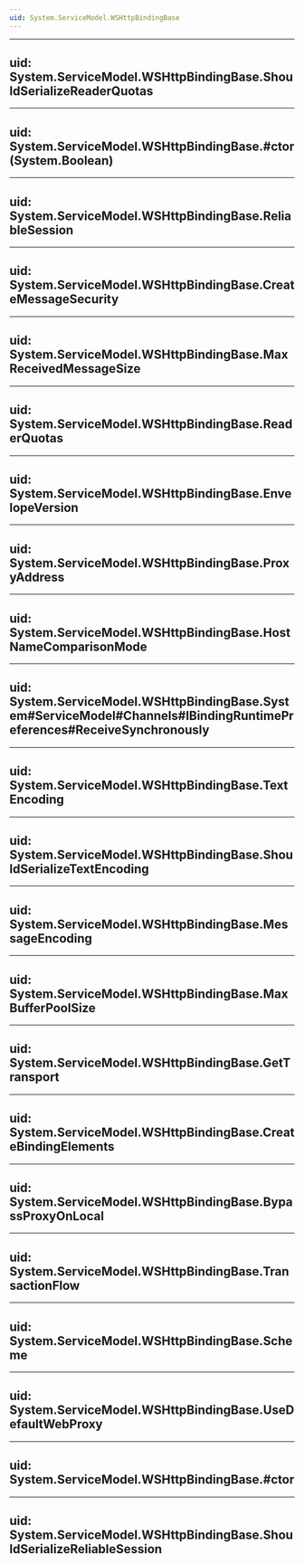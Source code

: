 ```yaml
---
uid: System.ServiceModel.WSHttpBindingBase
---
```


---
uid: System.ServiceModel.WSHttpBindingBase.ShouldSerializeReaderQuotas
---

---
uid: System.ServiceModel.WSHttpBindingBase.#ctor(System.Boolean)
---

---
uid: System.ServiceModel.WSHttpBindingBase.ReliableSession
---

---
uid: System.ServiceModel.WSHttpBindingBase.CreateMessageSecurity
---

---
uid: System.ServiceModel.WSHttpBindingBase.MaxReceivedMessageSize
---

---
uid: System.ServiceModel.WSHttpBindingBase.ReaderQuotas
---

---
uid: System.ServiceModel.WSHttpBindingBase.EnvelopeVersion
---

---
uid: System.ServiceModel.WSHttpBindingBase.ProxyAddress
---

---
uid: System.ServiceModel.WSHttpBindingBase.HostNameComparisonMode
---

---
uid: System.ServiceModel.WSHttpBindingBase.System#ServiceModel#Channels#IBindingRuntimePreferences#ReceiveSynchronously
---

---
uid: System.ServiceModel.WSHttpBindingBase.TextEncoding
---

---
uid: System.ServiceModel.WSHttpBindingBase.ShouldSerializeTextEncoding
---

---
uid: System.ServiceModel.WSHttpBindingBase.MessageEncoding
---

---
uid: System.ServiceModel.WSHttpBindingBase.MaxBufferPoolSize
---

---
uid: System.ServiceModel.WSHttpBindingBase.GetTransport
---

---
uid: System.ServiceModel.WSHttpBindingBase.CreateBindingElements
---

---
uid: System.ServiceModel.WSHttpBindingBase.BypassProxyOnLocal
---

---
uid: System.ServiceModel.WSHttpBindingBase.TransactionFlow
---

---
uid: System.ServiceModel.WSHttpBindingBase.Scheme
---

---
uid: System.ServiceModel.WSHttpBindingBase.UseDefaultWebProxy
---

---
uid: System.ServiceModel.WSHttpBindingBase.#ctor
---

---
uid: System.ServiceModel.WSHttpBindingBase.ShouldSerializeReliableSession
---
